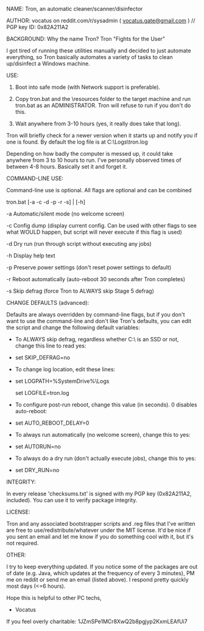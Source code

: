 NAME:        Tron, an automatic cleaner/scanner/disinfector

AUTHOR:      vocatus on reddit.com/r/sysadmin ( vocatus.gate@gmail.com ) // PGP key ID: 0x82A211A2

BACKGROUND:  Why the name Tron? Tron "Fights for the User"

I got tired of running these utilities manually and decided to just automate everything, so Tron basically automates a variety of tasks to clean up/disinfect a Windows machine.


USE:

1. Boot into safe mode (with Network support is preferable).

2. Copy tron.bat and the \resources folder to the target machine and run tron.bat as an ADMINISTRATOR.
   Tron will refuse to run if you don't do this.

3. Wait anywhere from 3-10 hours (yes, it really does take that long).

Tron will briefly check for a newer version when it starts up and notify you if one is found.
By default the log file is at C:\Logs\tron.log

Depending on how badly the computer is messed up, it could take anywhere from 3 to 10 hours to run. I've personally observed times of between 4-8 hours. Basically set it and forget it.


COMMAND-LINE USE:

Command-line use is optional. All flags are optional and can be combined

 tron.bat [-a -c -d -p -r -s] | [-h]

  -a  Automatic/silent mode (no welcome screen)
  
  -c  Config dump (display current config. Can be used with other
      flags to see what WOULD happen, but script will never execute
      if this flag is used)
      
  -d  Dry run (run through script without executing any jobs)
  
  -h  Display help text
  
  -p  Preserve power settings (don't reset power settings to default)
  
  -r  Reboot automatically (auto-reboot 30 seconds after Tron completes)
  
  -s  Skip defrag (force Tron to ALWAYS skip Stage 5 defrag)


CHANGE DEFAULTS (advanced):

Defaults are always overridden by command-line flags, but if you don't want to use the command-line and don't like Tron's defaults, you can edit the script and change the following default variables:

  - To ALWAYS skip defrag, regardless whether C:\ is an SSD or not, change this line to read yes:
  - 
       set SKIP_DEFRAG=no
 
  - To change log location, edit these lines:
  - 
       set LOGPATH=%SystemDrive%\Logs

       set LOGFILE=tron.log
	   
  - To configure post-run reboot, change this value (in seconds). 0 disables auto-reboot:
  - 
       set AUTO_REBOOT_DELAY=0

  - To always run automatically (no welcome screen), change this to yes:
  - 
       set AUTORUN=no
  
  - To always do a dry run (don't actually execute jobs), change this to yes:
  - 
       set DRY_RUN=no


INTEGRITY:

In every release 'checksums.txt' is signed with my PGP key (0x82A211A2, included). You can use it to verify package integrity.
	   
LICENSE:

Tron and any associated bootstrapper scripts and .reg files that I've written are free to use/redistribute/whatever under the MIT license. It'd be nice if you sent an email and let me know if you do something cool with it, but it's not required.
	   
OTHER:

I try to keep everything updated. If you notice some of the packages are out of date (e.g. Java, which updates at the frequency of every 3 minutes), PM me on reddit or send me an email (listed above). I respond pretty quickly most days (<=6 hours).

Hope this is helpful to other PC techs,

 - Vocatus

If you feel overly charitable:
1JZmSPe1MCr8XwQ2b8pgjyp2KxmLEAfUi7
